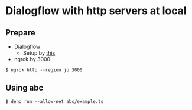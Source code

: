 # Dialogflow with http servers at local

## Prepare
- Dialogflow
  - Setup by [this](https://qiita.com/h-takauma/items/0971927a9b6e6193331c#2-1-agent%E3%82%92%E4%BD%9C%E6%88%90%E3%81%99%E3%82%8B)
- ngrok by 3000
```Shell
$ ngrok http --region jp 3000
```

## Using abc
```
$ deno run --allow-net abc/example.ts
```
